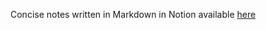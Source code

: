 Concise notes written in Markdown in Notion available [here](https://splashy-dolphin-ac8.notion.site/MML-book-notes-9e3cf7c9cb87483099d97d69a94c814d)

